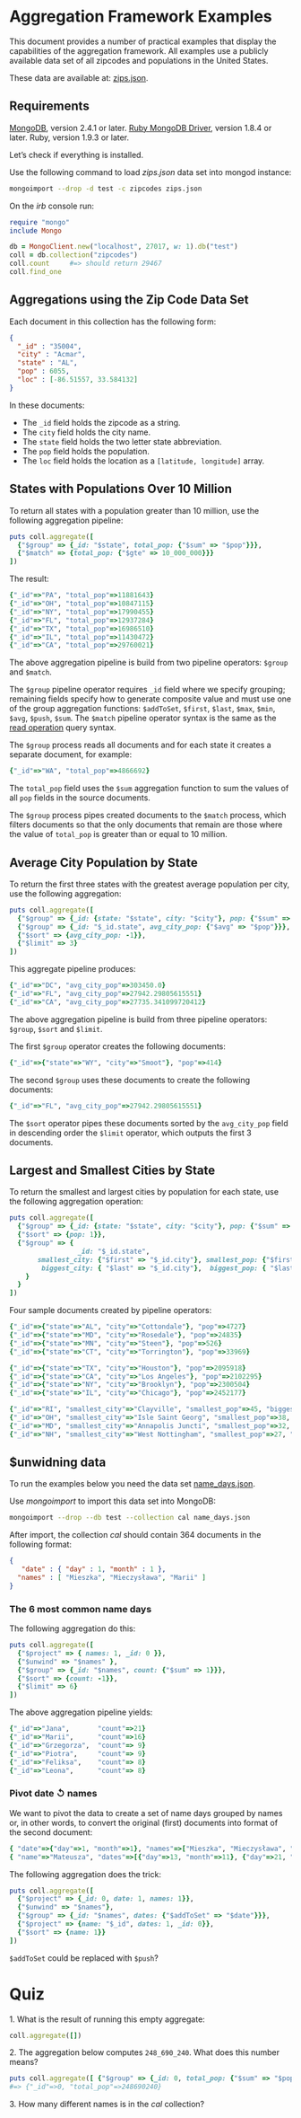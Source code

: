 # Aggregation Framework Examples

This document provides a number of practical examples that display the
capabilities of the aggregation framework. All examples use a publicly
available data set of all zipcodes and populations in the United
States.

These data are available at: [zips.json](http://media.mongodb.org/zips.json).


## Requirements

[MongoDB](http://www.mongodb.org/downloads), version 2.4.1 or later.
[Ruby MongoDB Driver](https://github.com/mongodb/mongo-ruby-driver),
version 1.8.4 or later. Ruby, version 1.9.3 or later.

Let’s check if everything is installed.

Use the following command to load *zips.json* data set into mongod
instance:

```sh
mongoimport --drop -d test -c zipcodes zips.json
```

On the *irb* console run:

```ruby
require "mongo"
include Mongo

db = MongoClient.new("localhost", 27017, w: 1).db("test")
coll = db.collection("zipcodes")
coll.count     #=> should return 29467
coll.find_one
```

## Aggregations using the Zip Code Data Set

Each document in this collection has the following form:

```json
{
  "_id" : "35004",
  "city" : "Acmar",
  "state" : "AL",
  "pop" : 6055,
  "loc" : [-86.51557, 33.584132]
}
```

In these documents:

* The `_id` field holds the zipcode as a string.
* The `city` field holds the city name.
* The `state` field holds the two letter state abbreviation.
* The `pop` field holds the population.
* The `loc` field holds the location as a `[latitude, longitude]` array.


## States with Populations Over 10 Million

To return all states with a population greater than 10 million, use
the following aggregation pipeline:

```ruby
puts coll.aggregate([
  {"$group" => {_id: "$state", total_pop: {"$sum" => "$pop"}}},
  {"$match" => {total_pop: {"$gte" => 10_000_000}}}
])
```
The result:

```ruby
{"_id"=>"PA", "total_pop"=>11881643}
{"_id"=>"OH", "total_pop"=>10847115}
{"_id"=>"NY", "total_pop"=>17990455}
{"_id"=>"FL", "total_pop"=>12937284}
{"_id"=>"TX", "total_pop"=>16986510}
{"_id"=>"IL", "total_pop"=>11430472}
{"_id"=>"CA", "total_pop"=>29760021}
```

The above aggregation pipeline is build from two pipeline operators:
`$group` and `$match`.

The `$group` pipeline operator requires `_id` field where we specify
grouping; remaining fields specify how to generate composite value and
must use one of the group aggregation functions:
`$addToSet`, `$first`, `$last`, `$max`, `$min`, `$avg`, `$push`, `$sum`.
The `$match` pipeline operator syntax is the same as
the [read operation](http://docs.mongodb.org/manual/core/read-operations/)
query syntax.

The `$group` process reads all documents and for each state it
creates a separate document, for example:

```ruby
{"_id"=>"WA", "total_pop"=>4866692}
```

The `total_pop` field uses the `$sum` aggregation function
to sum the values of all `pop` fields in the source documents.

The `$group` process pipes created documents to the `$match` process,
which filters documents so that the only documents that remain are
those where the value of `total_pop` is greater than or equal to 10
million.


## Average City Population by State

To return the first three states with the greatest average population
per city, use the following aggregation:

```ruby
puts coll.aggregate([
  {"$group" => {_id: {state: "$state", city: "$city"}, pop: {"$sum" => "$pop"}}},
  {"$group" => {_id: "$_id.state", avg_city_pop: {"$avg" => "$pop"}}},
  {"$sort" => {avg_city_pop: -1}},
  {"$limit" => 3}
])
```

This aggregate pipeline produces:

```ruby
{"_id"=>"DC", "avg_city_pop"=>303450.0}
{"_id"=>"FL", "avg_city_pop"=>27942.29805615551}
{"_id"=>"CA", "avg_city_pop"=>27735.341099720412}
```

The above aggregation pipeline is build from three pipeline operators:
`$group`, `$sort` and `$limit`.

The first `$group` operator creates the following documents:

```ruby
{"_id"=>{"state"=>"WY", "city"=>"Smoot"}, "pop"=>414}
```

The second `$group` uses these documents to create the following
documents:

```ruby
{"_id"=>"FL", "avg_city_pop"=>27942.29805615551}
```

The `$sort` operator pipes these documents sorted by the
`avg_city_pop` field in descending order the `$limit` operator,
which outputs the first 3 documents.


## Largest and Smallest Cities by State

To return the smallest and largest cities by population for each
state, use the following aggregation operation:

```ruby
puts coll.aggregate([
  {"$group" => {_id: {state: "$state", city: "$city"}, pop: {"$sum" => "$pop"}}},
  {"$sort" => {pop: 1}},
  {"$group" => {
                 _id: "$_id.state",
       smallest_city: {"$first" => "$_id.city"}, smallest_pop: {"$first" => "$pop"},
        biggest_city: { "$last" => "$_id.city"},  biggest_pop: { "$last" => "$pop"}
    }
  }
])
```

Four sample documents created by pipeline operators:

```ruby
{"_id"=>{"state"=>"AL", "city"=>"Cottondale"}, "pop"=>4727}
{"_id"=>{"state"=>"MD", "city"=>"Rosedale"}, "pop"=>24835}
{"_id"=>{"state"=>"MN", "city"=>"Steen"}, "pop"=>526}
{"_id"=>{"state"=>"CT", "city"=>"Torrington"}, "pop"=>33969}

{"_id"=>{"state"=>"TX", "city"=>"Houston"}, "pop"=>2095918}
{"_id"=>{"state"=>"CA", "city"=>"Los Angeles"}, "pop"=>2102295}
{"_id"=>{"state"=>"NY", "city"=>"Brooklyn"}, "pop"=>2300504}
{"_id"=>{"state"=>"IL", "city"=>"Chicago"}, "pop"=>2452177}

{"_id"=>"RI", "smallest_city"=>"Clayville", "smallest_pop"=>45, "biggest_city"=>"Cranston", "biggest_pop"=>176404}
{"_id"=>"OH", "smallest_city"=>"Isle Saint Georg", "smallest_pop"=>38, "biggest_city"=>"Cleveland", "biggest_pop"=>536759}
{"_id"=>"MD", "smallest_city"=>"Annapolis Juncti", "smallest_pop"=>32, "biggest_city"=>"Baltimore", "biggest_pop"=>733081}
{"_id"=>"NH", "smallest_city"=>"West Nottingham", "smallest_pop"=>27, "biggest_city"=>"Manchester", "biggest_pop"=>106452}

```

## $unwidning data

To run the examples below you need the data set
[name_days.json](https://raw.github.com/wbzyl/mongo-ruby-driver-wiki/master/data/name_days.json).

Use *mongoimport* to import this data set into MongoDB:

```sh
mongoimport --drop --db test --collection cal name_days.json
```

After import, the collection *cal*  should contain
364 documents in the following format:

```json
{
   "date" : { "day" : 1, "month" : 1 },
  "names" : [ "Mieszka", "Mieczysława", "Marii" ]
}
```

### The 6 most common name days

The following aggregation do this:

```ruby
puts coll.aggregate([
  {"$project" => { names: 1, _id: 0 }},
  {"$unwind" => "$names" },
  {"$group" => {_id: "$names", count: {"$sum" => 1}}},
  {"$sort" => {count: -1}},
  {"$limit" => 6}
])
```

The above aggregation pipeline yields:

```ruby
{"_id"=>"Jana",       "count"=>21}
{"_id"=>"Marii",      "count"=>16}
{"_id"=>"Grzegorza",  "count"=> 9}
{"_id"=>"Piotra",     "count"=> 9}
{"_id"=>"Feliksa",    "count"=> 8}
{"_id"=>"Leona",      "count"=> 8}
```

### Pivot date ↺ names

We want to pivot the data to create a set of name days grouped by
names or, in other words, to convert the original (first) documents
into format of the second document:

```ruby
{ "date"=>{"day"=>1, "month"=>1}, "names"=>["Mieszka", "Mieczysława", "Marii"] }
{ "name"=>"Mateusza", "dates"=>[{"day"=>13, "month"=>11}, {"day"=>21, "month"=>9}]}
```

The following aggregation does the trick:

```ruby
puts coll.aggregate([
  {"$project" => {_id: 0, date: 1, names: 1}},
  {"$unwind" => "$names"},
  {"$group" => {_id: "$names", dates: {"$addToSet" => "$date"}}},
  {"$project" => {name: "$_id", dates: 1, _id: 0}},
  {"$sort" => {name: 1}}
])
```

`$addToSet` could be replaced with `$push`?


# Quiz

1\. What is the result of running this empty aggregate:

```ruby
coll.aggregate([])
```

2\. The aggregation below computes `248_690_240`.
What does this number means?


```ruby
puts coll.aggregate([ {"$group" => {_id: 0, total_pop: {"$sum" => "$pop"}}} ])
#=> {"_id"=>0, "total_pop"=>248690240}
```

3\. How many different names is in the *cal* collection?
